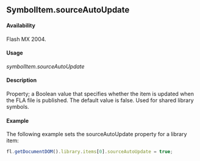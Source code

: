 ## SymbolItem.sourceAutoUpdate

#### Availability

Flash MX 2004.

#### Usage

*symbolItem.sourceAutoUpdate*

#### Description

Property; a Boolean value that specifies whether the item is updated when the FLA file is published. The default value is false. Used for shared library symbols.

#### Example

The following example sets the sourceAutoUpdate property for a library item:

```javascript
fl.getDocumentDOM().library.items[0].sourceAutoUpdate = true;

```